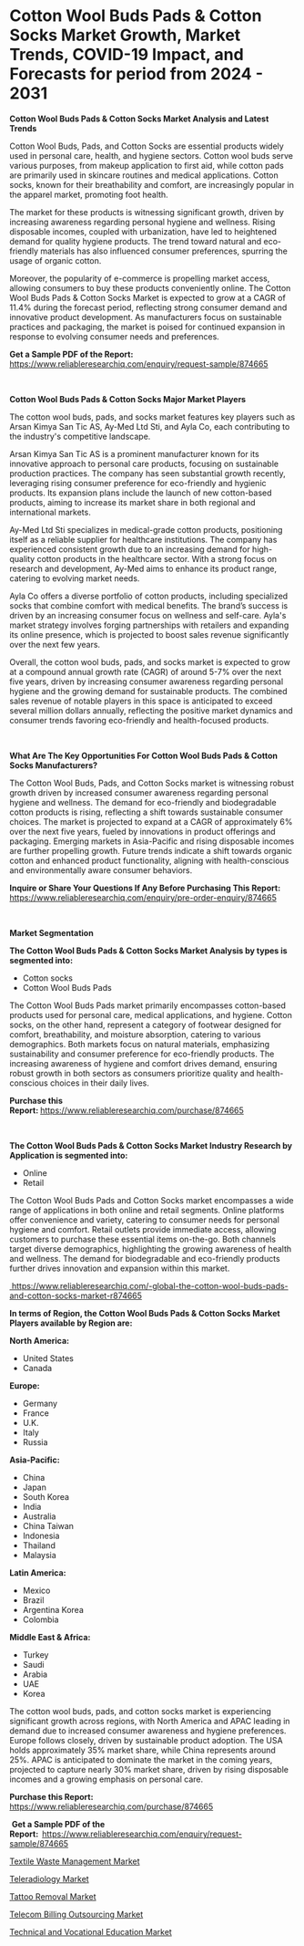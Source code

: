 <p><h1>Cotton Wool Buds Pads & Cotton Socks Market Growth, Market Trends, COVID-19 Impact, and Forecasts for period from 2024 - 2031</h1></p><p><strong>Cotton Wool Buds Pads & Cotton Socks Market Analysis and Latest Trends</strong></p>
<p><p>Cotton Wool Buds, Pads, and Cotton Socks are essential products widely used in personal care, health, and hygiene sectors. Cotton wool buds serve various purposes, from makeup application to first aid, while cotton pads are primarily used in skincare routines and medical applications. Cotton socks, known for their breathability and comfort, are increasingly popular in the apparel market, promoting foot health.</p><p>The market for these products is witnessing significant growth, driven by increasing awareness regarding personal hygiene and wellness. Rising disposable incomes, coupled with urbanization, have led to heightened demand for quality hygiene products. The trend toward natural and eco-friendly materials has also influenced consumer preferences, spurring the usage of organic cotton.</p><p>Moreover, the popularity of e-commerce is propelling market access, allowing consumers to buy these products conveniently online. The Cotton Wool Buds Pads & Cotton Socks Market is expected to grow at a CAGR of 11.4% during the forecast period, reflecting strong consumer demand and innovative product development. As manufacturers focus on sustainable practices and packaging, the market is poised for continued expansion in response to evolving consumer needs and preferences.</p></p>
<p><strong>Get a Sample PDF of the Report:&nbsp;</strong> <a href="https://www.reliableresearchiq.com/enquiry/request-sample/874665">https://www.reliableresearchiq.com/enquiry/request-sample/874665</a></p>
<p>&nbsp;</p>
<p><strong>Cotton Wool Buds Pads & Cotton Socks Major Market Players</strong></p>
<p><p>The cotton wool buds, pads, and socks market features key players such as Arsan Kimya San Tic AS, Ay-Med Ltd Sti, and Ayla Co, each contributing to the industry's competitive landscape. </p><p>Arsan Kimya San Tic AS is a prominent manufacturer known for its innovative approach to personal care products, focusing on sustainable production practices. The company has seen substantial growth recently, leveraging rising consumer preference for eco-friendly and hygienic products. Its expansion plans include the launch of new cotton-based products, aiming to increase its market share in both regional and international markets.</p><p>Ay-Med Ltd Sti specializes in medical-grade cotton products, positioning itself as a reliable supplier for healthcare institutions. The company has experienced consistent growth due to an increasing demand for high-quality cotton products in the healthcare sector. With a strong focus on research and development, Ay-Med aims to enhance its product range, catering to evolving market needs.</p><p>Ayla Co offers a diverse portfolio of cotton products, including specialized socks that combine comfort with medical benefits. The brand’s success is driven by an increasing consumer focus on wellness and self-care. Ayla's market strategy involves forging partnerships with retailers and expanding its online presence, which is projected to boost sales revenue significantly over the next few years.</p><p>Overall, the cotton wool buds, pads, and socks market is expected to grow at a compound annual growth rate (CAGR) of around 5-7% over the next five years, driven by increasing consumer awareness regarding personal hygiene and the growing demand for sustainable products. The combined sales revenue of notable players in this space is anticipated to exceed several million dollars annually, reflecting the positive market dynamics and consumer trends favoring eco-friendly and health-focused products.</p></p>
<p>&nbsp;</p>
<p><strong>What Are The Key Opportunities For Cotton Wool Buds Pads & Cotton Socks Manufacturers?</strong></p>
<p><p>The Cotton Wool Buds, Pads, and Cotton Socks market is witnessing robust growth driven by increased consumer awareness regarding personal hygiene and wellness. The demand for eco-friendly and biodegradable cotton products is rising, reflecting a shift towards sustainable consumer choices. The market is projected to expand at a CAGR of approximately 6% over the next five years, fueled by innovations in product offerings and packaging. Emerging markets in Asia-Pacific and rising disposable incomes are further propelling growth. Future trends indicate a shift towards organic cotton and enhanced product functionality, aligning with health-conscious and environmentally aware consumer behaviors.</p></p>
<p><strong>Inquire or Share Your Questions If Any Before Purchasing This Report:</strong> <a href="https://www.reliableresearchiq.com/enquiry/pre-order-enquiry/874665">https://www.reliableresearchiq.com/enquiry/pre-order-enquiry/874665</a></p>
<p>&nbsp;</p>
<p><strong>Market Segmentation</strong></p>
<p><strong>The Cotton Wool Buds Pads & Cotton Socks Market Analysis by types is segmented into:</strong></p>
<p><ul><li>Cotton socks</li><li>Cotton Wool Buds Pads</li></ul></p>
<p><p>The Cotton Wool Buds Pads market primarily encompasses cotton-based products used for personal care, medical applications, and hygiene. Cotton socks, on the other hand, represent a category of footwear designed for comfort, breathability, and moisture absorption, catering to various demographics. Both markets focus on natural materials, emphasizing sustainability and consumer preference for eco-friendly products. The increasing awareness of hygiene and comfort drives demand, ensuring robust growth in both sectors as consumers prioritize quality and health-conscious choices in their daily lives.</p></p>
<p><strong>Purchase this Report:&nbsp;</strong><a href="https://www.reliableresearchiq.com/purchase/874665">https://www.reliableresearchiq.com/purchase/874665</a></p>
<p>&nbsp;</p>
<p><strong>The Cotton Wool Buds Pads & Cotton Socks Market Industry Research by Application is segmented into:</strong></p>
<p><ul><li>Online</li><li>Retail</li></ul></p>
<p><p>The Cotton Wool Buds Pads and Cotton Socks market encompasses a wide range of applications in both online and retail segments. Online platforms offer convenience and variety, catering to consumer needs for personal hygiene and comfort. Retail outlets provide immediate access, allowing customers to purchase these essential items on-the-go. Both channels target diverse demographics, highlighting the growing awareness of health and wellness. The demand for biodegradable and eco-friendly products further drives innovation and expansion within this market.</p></p>
<p><a href="https://www.reliableresearchiq.com/-global-the-cotton-wool-buds-pads-and-cotton-socks-market-r874665">&nbsp;https://www.reliableresearchiq.com/-global-the-cotton-wool-buds-pads-and-cotton-socks-market-r874665</a></p>
<p><strong>In terms of Region, the Cotton Wool Buds Pads & Cotton Socks Market Players available by Region are:</strong></p>
<p>
    <p> <strong> North America: </strong>
        <ul>
            <li>United States</li>
            <li>Canada</li>
        </ul>
        </p> 
    <p> <strong> Europe: </strong>
        <ul>
            <li>Germany</li>
            <li>France</li>
            <li>U.K.</li>
            <li>Italy</li>
            <li>Russia</li>
        </ul>
        </p> 
    <p> <strong> Asia-Pacific: </strong>
        <ul>
            <li>China</li>
            <li>Japan</li>
            <li>South Korea</li>
            <li>India</li>
            <li>Australia</li>
            <li>China Taiwan</li>
            <li>Indonesia</li>
            <li>Thailand</li>
            <li>Malaysia</li>
        </ul>
        </p> 
    <p> <strong> Latin America: </strong>
        <ul>
            <li>Mexico</li>
            <li>Brazil</li>
            <li>Argentina Korea</li>
            <li>Colombia</li>
        </ul>
        </p> 
    <p> <strong> Middle East & Africa: </strong>
        <ul>
            <li>Turkey</li>
            <li>Saudi</li>
            <li>Arabia</li>
            <li>UAE</li>
            <li>Korea</li>
        </ul>
    </p>
    </p>
<p><p>The cotton wool buds, pads, and cotton socks market is experiencing significant growth across regions, with North America and APAC leading in demand due to increased consumer awareness and hygiene preferences. Europe follows closely, driven by sustainable product adoption. The USA holds approximately 35% market share, while China represents around 25%. APAC is anticipated to dominate the market in the coming years, projected to capture nearly 30% market share, driven by rising disposable incomes and a growing emphasis on personal care. </p></p>
<p><strong>Purchase this Report: </strong><a href="https://www.reliableresearchiq.com/purchase/874665">https://www.reliableresearchiq.com/purchase/874665</a></p>
<p>&nbsp;<strong>Get a Sample PDF of the Report:&nbsp;&nbsp;</strong><a href="https://www.reliableresearchiq.com/enquiry/request-sample/874665">https://www.reliableresearchiq.com/enquiry/request-sample/874665</a></p>
<p><strong></strong></p>
<p><p><a href="https://www.linkedin.com/pulse/deep-dive-textile-waste-management-market-itstrends-segmentation-a3ref?trackingId=iPCYCXM%2FSx2IWsEjWobR4g%3D%3D">Textile Waste Management Market</a></p><p><a href="https://www.linkedin.com/pulse/global-teleradiology-market-landscape-future-trends-strategic-loadf?trackingId=yIeNvBvd0RwzhWWJ14mHMg%3D%3D">Teleradiology Market</a></p><p><a href="https://www.linkedin.com/pulse/insights-tattoo-removal-market-players-size-geographical-regions-xn4ef?trackingId=alfUxC8KToKmL4SUDnhUKQ%3D%3D">Tattoo Removal Market</a></p><p><a href="https://www.linkedin.com/pulse/evaluating-global-telecom-billing-outsourcing-market-trends-scmaf?trackingId=z8qA7m38TtyPc%2BnJtX379Q%3D%3D">Telecom Billing Outsourcing Market</a></p><p><a href="https://www.linkedin.com/pulse/technical-vocational-education-market-trends-focusing-insight-nxpcf?trackingId=4BaKd9yuQHeALLAE8a235g%3D%3D">Technical and Vocational Education Market</a></p></p>